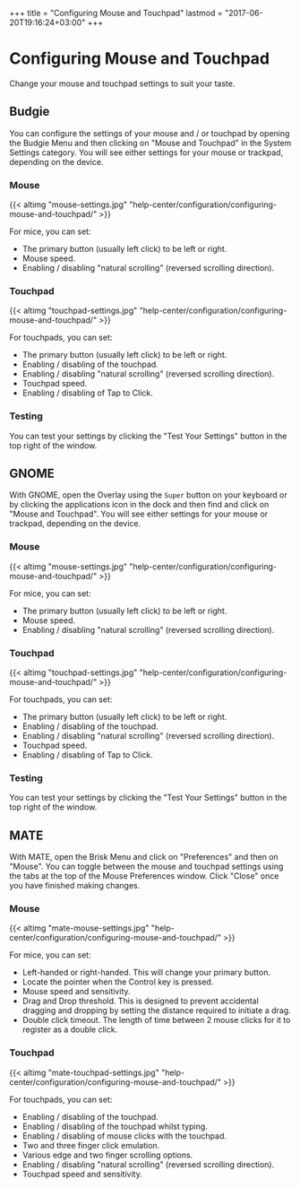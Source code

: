 +++
title = "Configuring Mouse and Touchpad"
lastmod = "2017-06-20T19:16:24+03:00"
+++
# Configuring Mouse and Touchpad

Change your mouse and touchpad settings to suit your taste.

## Budgie

You can configure the settings of your mouse and / or touchpad by opening the Budgie Menu and then clicking on "Mouse and Touchpad" in the System Settings category. You will see either settings for your mouse or trackpad, depending on the device.

### Mouse

{{< altimg "mouse-settings.jpg" "help-center/configuration/configuring-mouse-and-touchpad/" >}}

For mice, you can set:

- The primary button (usually left click) to be left or right.
- Mouse speed.
- Enabling / disabling "natural scrolling" (reversed scrolling direction).

### Touchpad

{{< altimg "touchpad-settings.jpg" "help-center/configuration/configuring-mouse-and-touchpad/" >}}

For touchpads, you can set:

- The primary button (usually left click) to be left or right.
- Enabling / disabling of the touchpad.
- Enabling / disabling "natural scrolling" (reversed scrolling direction).
- Touchpad speed.
- Enabling / disabling of Tap to Click.

### Testing

You can test your settings by clicking the "Test Your Settings" button in the top right of the window.

## GNOME

With GNOME, open the Overlay using the `Super` button on your keyboard or by clicking the applications icon in the dock and then find and click on "Mouse and Touchpad". You will see either settings for your mouse or trackpad, depending on the device.

### Mouse

{{< altimg "mouse-settings.jpg" "help-center/configuration/configuring-mouse-and-touchpad/" >}}

For mice, you can set:

- The primary button (usually left click) to be left or right.
- Mouse speed.
- Enabling / disabling "natural scrolling" (reversed scrolling direction).

### Touchpad

{{< altimg "touchpad-settings.jpg" "help-center/configuration/configuring-mouse-and-touchpad/" >}}

For touchpads, you can set:

- The primary button (usually left click) to be left or right.
- Enabling / disabling of the touchpad.
- Enabling / disabling "natural scrolling" (reversed scrolling direction).
- Touchpad speed.
- Enabling / disabling of Tap to Click.

### Testing

You can test your settings by clicking the "Test Your Settings" button in the top right of the window.

## MATE

With MATE, open the Brisk Menu and click on "Preferences" and then on "Mouse".  You can toggle between the mouse and touchpad settings using the tabs at the top of the Mouse Preferences window.  Click "Close" once you have finished making changes.

### Mouse

{{< altimg "mate-mouse-settings.jpg" "help-center/configuration/configuring-mouse-and-touchpad/" >}}

For mice, you can set:

- Left-handed or right-handed.  This will change your primary button.
- Locate the pointer when the Control key is pressed.
- Mouse speed and sensitivity.
- Drag and Drop threshold. This is designed to prevent accidental dragging and dropping by setting the distance required to initiate a drag.
- Double click timeout.  The length of time between 2 mouse clicks for it to register as a double click.

### Touchpad

{{< altimg "mate-touchpad-settings.jpg" "help-center/configuration/configuring-mouse-and-touchpad/" >}}

For touchpads, you can set:

- Enabling / disabling of the touchpad.
- Enabling / disabling of the touchpad whilst typing.
- Enabling / disabling of mouse clicks with the touchpad.
- Two and three finger click emulation.
- Various edge and two finger scrolling options.
- Enabling / disabling "natural scrolling" (reversed scrolling direction).
- Touchpad speed and sensitivity.
